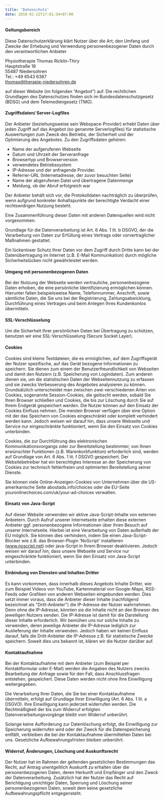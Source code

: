 ```yaml
---
title: 'Datenschutz'
date: 2018-02-22T17:01:34+07:00
---
```


#### Geltungsbereich

Diese Datenschutzerklärung klärt Nutzer über die Art, den Umfang und Zwecke der Erhebung und Verwendung personenbezogener Daten durch den verantwortlichen Anbieter

Physiotherapie Thomas Ricklin-Thiry  
Hauptstraße 18  
55487 Niedersohren  
Tel.: +49 6543 6387  
thomas@therapie-niedersohren.de

auf dieser Website (im folgenden “Angebot”) auf. Die rechtlichen Grundlagen des Datenschutzes finden sich im Bundesdatenschutzgesetz (BDSG) und dem Telemediengesetz (TMG).

#### Zugriffsdaten/ Server-Logfiles

Der Anbieter (beziehungsweise sein Webspace-Provider) erhebt Daten über jeden Zugriff auf das Angebot (so genannte Serverlogfiles) für statistische Auswertungen zum Zweck des Betriebs, der Sicherheit und der Optimierung des Angebotes. Zu den Zugriffsdaten gehören:

- Name der aufgerufenen Webseite
- Datum und Uhrzeit der Serveranfrage
- Browsertyp und Browserversion
- verwendetes Betriebssystem
- IP-Adresse und der anfragende Provider.
- Referrer-URL (Internetadresse, der zuvor besuchten Seite)
- Name der abgerufenen Datei und übertragene Datenmenge
- Meldung, ob der Abruf erfolgreich war

Der Anbieter behält sich vor, die Protokolldaten nachträglich zu überprüfen, wenn aufgrund konkreter Anhaltspunkte der berechtigte Verdacht einer rechtswidrigen Nutzung besteht.

Eine Zusammenführung dieser Daten mit anderen Datenquellen wird nicht vorgenommen.

Grundlage für die Datenverarbeitung ist Art. 6 Abs. 1 lit. b DSGVO, der die Verarbeitung von Daten zur Erfüllung eines Vertrags oder vorvertraglicher Maßnahmen gestattet.

Ein lückenloser Schutz Ihrer Daten vor dem Zugriff durch Dritte kann bei der Datenübertragung im Internet (z.B. E-Mail Kommunikation) durch mögliche Sicherheitslücken nicht gewährleistet werden.

#### Umgang mit personenbezogenen Daten

Bei der Nutzung der Webseite werden vertrauliche, personenbezogene Daten erhoben, die eine persönliche Identifizierung ermöglichen können. Hierunter fallen beispielsweise Name, Telefonnummer, Anschrift, sowie sämtliche Daten, die Sie uns bei der Registrierung, Zahlungsabwicklung, Durchführung eines Vertrages und beim Anlegen Ihres Kundenkontos übermitteln.

#### SSL-Verschlüsselung

Um die Sicherheit Ihrer persönlichen Daten bei Übertragung zu schützen, benutzen wir eine SSL-Verschlüsselung (Secure Socket Layer).

#### Cookies

Cookies sind kleine Textdateien, die es ermöglichen, auf dem Zugriffsgerät der Nutzer spezifische, auf das Gerät bezogene Informationen zu speichern. Sie dienen zum einem der Benutzerfreundlichkeit von Webseiten und damit den Nutzern (z.B. Speicherung von Logindaten). Zum anderen dienen sie, um die statistischen Daten der Webseitennutzung zu erfassen und sie zwecks Verbesserung des Angebotes analysieren zu können. Grundsätzlich unterscheidet man zwischen zwei verschiedenen Arten von Cookies, sogenannte Session-Cookies, die gelöscht werden, sobald Sie Ihren Browser schließen und Cookies, die bis zur Löschung durch Sie auf Ihrem Endgerät gespeichert werden. Die Nutzer können auf den Einsatz der Cookies Einfluss nehmen. Die meisten Browser verfügen über eine Option mit der das Speichern von Cookies eingeschränkt oder komplett verhindert werden kann. Jedoch weisen wir darauf hin, dass unsere Webseite und Service nur eingeschränkte funktioniert, wenn Sie den Einsatz von Cookies unterbinden.

Cookies, die zur Durchführung des elektronischen Kommunikationsvorgangs oder zur Bereitstellung bestimmter, von Ihnen erwünschter Funktionen (z.B. Warenkorbfunktion) erforderlich sind, werden auf Grundlage von Art. 6 Abs. 1 lit. f DSGVO gespeichert. Der Websitebetreiber hat ein berechtigtes Interesse an der Speicherung von Cookies zur technisch fehlerfreien und optimierten Bereitstellung seiner Dienste.

Sie können viele Online-Anzeigen-Cookies von Unternehmen über die US-amerikanische Seite aboutads.info/choices oder die EU-Seite youronlinechoices.com/uk/your-ad-choices verwalten.

#### Einsatz von Java-Script

Auf dieser Website verwenden wir aktive Java-Script-Inhalte von externen Anbietern. Durch Aufruf unserer Internetseite erhalten diese externen Anbieter ggf. personenbezogene Informationen über Ihren Besuch auf unserer Internetseite. Hierbei ist eine Verarbeitung von Daten außerhalb der EU möglich. Sie können dies verhindern, indem Sie einen Java-Script-Blocker wie z.B. das Browser-Plugin 'NoScript' installieren (www.noscript.net) oder java-Script in Ihrem Browser deaktivieren. Jedoch weisen wir darauf hin, dass unsere Webseite und Service nur eingeschränkte funktioniert, wenn Sie den Einsatz von Java-Script unterbinden.

#### Einbindung von Diensten und Inhalten Dritter

Es kann vorkommen, dass innerhalb dieses Angebots Inhalte Dritter, wie zum Beispiel Videos von YouTube, Kartenmaterial von Google-Maps, RSS-Feeds oder Grafiken von anderen Webseiten eingebunden werden. Dies setzt immer voraus, dass die Anbieter dieser Inhalte (nachfolgend bezeichnet als "Dritt-Anbieter") die IP-Adresse der Nutzer wahrnehmen. Denn ohne die IP-Adresse, könnten sie die Inhalte nicht an den Browser des jeweiligen Nutzers senden. Die IP-Adresse ist damit für die Darstellung dieser Inhalte erforderlich. Wir bemühen uns nur solche Inhalte zu verwenden, deren jeweilige Anbieter die IP-Adresse lediglich zur Auslieferung der Inhalte verwenden. Jedoch haben wir keinen Einfluss darauf, falls die Dritt-Anbieter die IP-Adresse z.B. für statistische Zwecke speichern. Soweit dies uns bekannt ist, klären wir die Nutzer darüber auf.

#### Kontaktaufnahme

Bei der Kontaktaufnahme mit dem Anbieter (zum Beispiel per Kontaktformular oder E-Mail) werden die Angaben des Nutzers zwecks Bearbeitung der Anfrage sowie für den Fall, dass Anschlussfragen entstehen, gespeichert. Diese Daten werden nicht ohne Ihre Einwilligung weitergegeben.

Die Verarbeitung Ihrer Daten, die Sie bei einer Kontaktaufnahme übermitteln, erfolgt auf Grundlage Ihrer Einwilligung (Art. 6 Abs. 1 lit. a DSGVO). Ihre Einwilligung kann jederzeit widerrufen werden. Die Rechtmäßigkeit der bis zum Widerruf erfolgten Datenverarbeitungsvorgänge bleibt vom Widerruf unberührt.

Solange keine Aufforderung zur Datenlöschung erfolgt, die Einwilligung zur Speicherung widerrufen wird oder der Zweck für die Datenspeicherung entfällt, verbleiben die bei der Kontaktaufnahme übermittelten Daten bei uns. Gesetzliche Aufbewahrungsfristen bleiben unberührt.

#### Widerruf, Änderungen, Löschung und Auskunftsrecht

Der Nutzer hat im Rahmen der geltenden gesetzlichen Bestimmungen das Recht, auf Antrag unentgeltlich Auskunft zu erhalten über die personenbezogenen Daten, deren Herkunft und Empfänger und den Zweck der Datenverarbeitung. Zusätzlich hat der Nutzer das Recht auf Berichtigung unrichtiger Daten, Sperrung und Löschung seiner personenbezogenen Daten, soweit dem keine gesetzliche Aufbewahrungspflicht entgegensteht.
